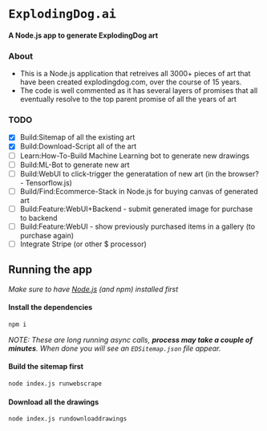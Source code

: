 # `ExplodingDog.ai`
#### A Node.js app to generate ExplodingDog art

### About

- This is a Node.js application that retreives all 3000+ pieces of art that have been created explodingdog.com, over the course of 15 years.
- The code is well commented as it has several layers of promises that all eventually resolve to the top parent promise of all the years of art

### TODO
- [x] Build:Sitemap of all the existing art
- [x] Build:Download-Script all of the art
- [ ] Learn:How-To-Build Machine Learning bot to generate new drawings
- [ ] Build:ML-Bot to generate new art
- [ ] Build:WebUI to click-trigger the generatation of new art (in the browser? - Tensorflow.js)
- [ ] Build/Find:Ecommerce-Stack in Node.js for buying canvas of generated art
- [ ] Build:Feature:WebUI+Backend - submit generated image for purchase to backend
- [ ] Build:Feature:WebUI - show previously purchased items in a gallery (to purchase again)
- [ ] Integrate Stripe (or other $ processor)

## Running the app
_Make sure to have [Node.js](https://nodejs.org/en/download/package-manager/) (and npm) installed first_

#### Install the dependencies
```bash
npm i
```

_NOTE: These are *long* running async calls, **process may take a couple of minutes**. When done you will see an `EDSitemap.json` file appear._

#### Build the sitemap first
```bash
node index.js runwebscrape
```

#### Download all the drawings
```bash
node index.js rundownloaddrawings
```

